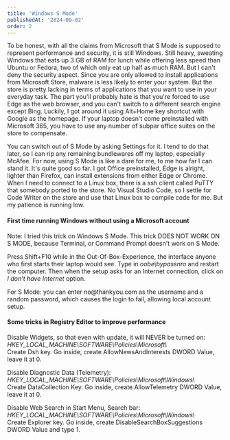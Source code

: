 ```yaml
---
title: 'Windows S Mode'
publishedAt: '2024-09-02'
order: 2
---
```

To be honest, with all the claims from Microsoft that S Mode is supposed
to represent performance and security, it is still Windows. Still heavy,
sweating Windows that eats up 3 GB of RAM for lunch while offering less
speed than Ubuntu or Fedora, two of which only eat up half as much RAM.
But I can't deny the security aspect. Since you are only allowed to
install applications from Microsoft Store, malware is less likely to
enter your system. But the store is pretty lacking in terms of
applications that you want to use in your everyday task. The part you'll
probably hate is that you're forced to use Edge as the web browser, and
you can't switch to a different search engine except Bing. Luckily, I
got around it using Alt+Home key shortcut with Google as the homepage.
If your laptop doesn't come preinstalled with Microsoft 365, you have to
use any number of subpar office suites on the store to compensate.

You can switch out of S Mode by asking Settings for it. I tend to do
that later, so I can rip any remaining bundlewares off my laptop,
especially McAfee. For now, using S Mode is like a dare for me, to me
how far I can stand it. It's quite good so far. I got Office
preinstalled, Edge is alright, lighter than Firefox, can install
extensions from either Edge or Chrome. When I need to connect to a Linux
box, there is a ssh client called PuTTY that somebody ported to the
store. No Visual Studio Code, so I settle for Code Writer on the store
and use that Linux box to compile code for me. But my patience is
running low.

#### First time running Windows without using a Microsoft account

Note: I tried this trick on Windows S Mode. This trick DOES NOT WORK ON
S MODE, because Terminal, or Command Prompt doesn't work on S Mode.

Press Shift+F10 while in the Out-Of-Box-Experience, the interface anyone
who first starts their laptop would see. Type in *oobe\\bypassnro* and
restart the computer. Then when the setup asks for an Internet
connection, click on *I don't have Internet* option.

For S Mode: you can enter no\@thankyou.com as the username and a random
password, which causes the login to fail, allowing local account setup.

#### Some tricks in Registry Editor to improve performance

Disable Widgets, so that even with update, it will NEVER be turned on:  
*HKEY\_LOCAL\_MACHINE\\SOFTWARE\\Policies\\Microsoft\\*  
Create Dsh key. Go inside, create AllowNewsAndInterests DWORD Value,
leave it at 0.

Disable Diagnostic Data (Telemetry):  
*HKEY\_LOCAL\_MACHINE\\SOFTWARE\\Policies\\Microsoft\\Windows\\*  
Create DataCollection Key. Go inside, create AllowTelemetry DWORD Value,
leave it at 0.

Disable Web Search in Start Menu, Search bar:  
*HKEY\_LOCAL\_MACHINE\\SOFTWARE\\Policies\\Microsoft\\Windows\\*  
Create Explorer key. Go inside, create DisableSearchBoxSuggestions DWORD
Value and type 1.
